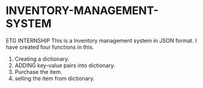 # INVENTORY-MANAGEMENT-SYSTEM
ETG INTERNSHIP
This is a Inventory management system in JSON format. 
I have created four functions in this. 
1) Creating a dictionary.
2) ADDING  key-value pairs into dictionary. 
3) Purchase the item. 
4) selling the item from dictionary.  
